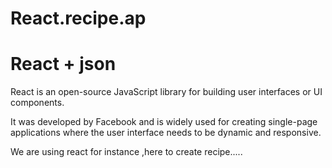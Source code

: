 # React.recipe.ap
<h1>React + json</h1>
<p><span>React<span> is an open-source JavaScript library for building user interfaces or UI components.</p>
<p>It was developed by Facebook and is widely used for creating single-page applications where the user interface needs to be dynamic and responsive.</p>
<p>We are using react for instance ,here to create recipe.....</p>

